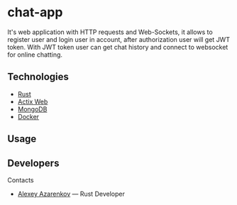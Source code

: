 # chat-app
It's web application with HTTP requests and Web-Sockets, it allows to register user and login user in account, after authorization user will get JWT token. With JWT token user can get chat history and connect to websocket for online chatting.

## Technologies
- [Rust](https://www.rust-lang.org/ru)
- [Actix Web](https://actix.rs/)
- [MongoDB](https://www.mongodb.com/)
- [Docker](https://www.docker.com/)

## Usage


## Developers
Contacts
- [Alexey Azarenkov](https://t.me/azarenkov_alexey) — Rust Developer
